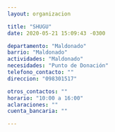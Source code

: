 ```yaml
---
layout: organizacion

title: "SHUGU"
date: 2020-05-21 15:09:43 -0300

departamento: "Maldonado"
barrio: "Maldonado"
actividades: "Maldonado"
necesidades: "Punto de Donación"
telefono_contacto: ""
direccion: "098301517"

otros_contactos: ""
horario: "10:00 a 16:00"
aclaraciones: ""
cuenta_bancaria: ""

---
```

